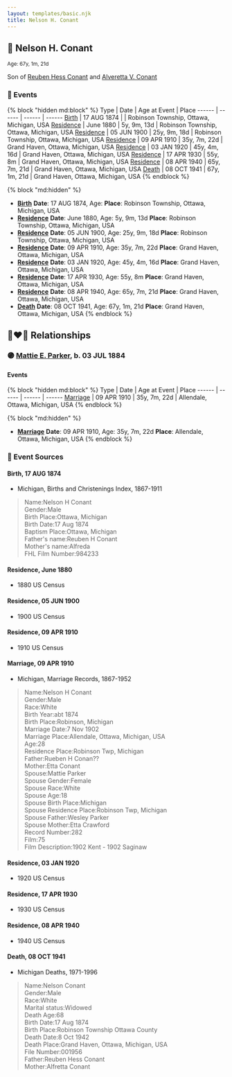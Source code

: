 ```yaml
---
layout: templates/basic.njk
title: Nelson H. Conant
---
```

## 🔵 Nelson H. Conant
<small>Age: 67y, 1m, 21d</small>

Son of [Reuben Hess Conant](/people/3/37326838) and [Alveretta V. Conant](/people/6/60109856)

### 📆 Events

{% block "hidden md:block" %}
Type | Date | Age at Event | Place
------ | ------ | ------ | ------
[Birth](#event-event-2) | 17 AUG 1874 |  | Robinson Township, Ottawa, Michigan, USA
[Residence](#event-event-0) | June 1880 | 5y, 9m, 13d | Robinson Township, Ottawa, Michigan, USA
[Residence](#event-event-1) | 05 JUN 1900 | 25y, 9m, 18d | Robinson Township, Ottawa, Michigan, USA
[Residence](#event-event-2) | 09 APR 1910 | 35y, 7m, 22d | Grand Haven, Ottawa, Michigan, USA
[Residence](#event-event-3) | 03 JAN 1920 | 45y, 4m, 16d | Grand Haven, Ottawa, Michigan, USA
[Residence](#event-event-4) | 17 APR 1930 | 55y, 8m | Grand Haven, Ottawa, Michigan, USA
[Residence](#event-event-5) | 08 APR 1940 | 65y, 7m, 21d | Grand Haven, Ottawa, Michigan, USA
[Death](#event-event-9) | 08 OCT 1941 | 67y, 1m, 21d | Grand Haven, Ottawa, Michigan, USA
{% endblock %}

{% block "md:hidden" %}
- **[Birth](#event-event-2)**
**Date**: 17 AUG 1874, Age:
**Place**: Robinson Township, Ottawa, Michigan, USA
- **[Residence](#event-event-0)**
**Date**: June 1880, Age: 5y, 9m, 13d
**Place**: Robinson Township, Ottawa, Michigan, USA
- **[Residence](#event-event-1)**
**Date**: 05 JUN 1900, Age: 25y, 9m, 18d
**Place**: Robinson Township, Ottawa, Michigan, USA
- **[Residence](#event-event-2)**
**Date**: 09 APR 1910, Age: 35y, 7m, 22d
**Place**: Grand Haven, Ottawa, Michigan, USA
- **[Residence](#event-event-3)**
**Date**: 03 JAN 1920, Age: 45y, 4m, 16d
**Place**: Grand Haven, Ottawa, Michigan, USA
- **[Residence](#event-event-4)**
**Date**: 17 APR 1930, Age: 55y, 8m
**Place**: Grand Haven, Ottawa, Michigan, USA
- **[Residence](#event-event-5)**
**Date**: 08 APR 1940, Age: 65y, 7m, 21d
**Place**: Grand Haven, Ottawa, Michigan, USA
- **[Death](#event-event-9)**
**Date**: 08 OCT 1941, Age: 67y, 1m, 21d
**Place**: Grand Haven, Ottawa, Michigan, USA
{% endblock %}

## 👩‍❤️‍👨 Relationships

### 🟣 [Mattie E. Parker](/people/9/92379008), b. 03 JUL 1884

#### Events

{% block "hidden md:block" %}
Type | Date | Age at Event | Place
------ | ------ | ------ | ------
[Marriage](#event-family-0-event-0) | 09 APR 1910 | 35y, 7m, 22d | Allendale, Ottawa, Michigan, USA
{% endblock %}

{% block "md:hidden" %}
- **[Marriage](#event-family-0-event-0)**
**Date**: 09 APR 1910, Age: 35y, 7m, 22d
**Place**: Allendale, Ottawa, Michigan, USA
{% endblock %}

### 📰 Event Sources

#### <a id="event-event-2"></a> Birth, 17 AUG 1874
* Michigan, Births and Christenings Index, 1867-1911
>   
  > Name:Nelson H Conant  
  > Gender:Male  
  > Birth Place:Ottawa, Michigan  
  > Birth Date:17 Aug 1874  
  > Baptism Place:Ottawa, Michigan  
  > Father's name:Reuben H Conant  
  > Mother's name:Alfreda  
  > FHL Film Number:984233

#### <a id="event-event-0"></a> Residence, June 1880
* 1880 US Census

#### <a id="event-event-1"></a> Residence, 05 JUN 1900
* 1900 US Census

#### <a id="event-event-2"></a> Residence, 09 APR 1910
* 1910 US Census

#### <a id="event-family-0-event-0"></a> Marriage, 09 APR 1910
* Michigan, Marriage Records, 1867-1952
>   
  > Name:Nelson H Conant  
  > Gender:Male  
  > Race:White  
  > Birth Year:abt 1874  
  > Birth Place:Robinson, Michigan  
  > Marriage Date:7 Nov 1902  
  > Marriage Place:Allendale, Ottawa, Michigan, USA  
  > Age:28  
  > Residence Place:Robinson Twp, Michigan  
  > Father:Rueben H Conan??  
  > Mother:Etta Conant  
  > Spouse:Mattie Parker  
  > Spouse Gender:Female  
  > Spouse Race:White  
  > Spouse Age:18  
  > Spouse Birth Place:Michigan  
  > Spouse Residence Place:Robinson Twp, Michigan  
  > Spouse Father:Wesley Parker  
  > Spouse Mother:Etta Crawford  
  > Record Number:282  
  > Film:75  
  > Film Description:1902 Kent - 1902 Saginaw

#### <a id="event-event-3"></a> Residence, 03 JAN 1920
* 1920 US Census

#### <a id="event-event-4"></a> Residence, 17 APR 1930
* 1930 US Census

#### <a id="event-event-5"></a> Residence, 08 APR 1940
* 1940 US Census
#### <a id="event-event-9"></a> Death, 08 OCT 1941
* Michigan Deaths, 1971-1996
>   
  > Name:Nelson Conant  
  > Gender:Male  
  > Race:White  
  > Marital status:Widowed  
  > Death Age:68  
  > Birth Date:17 Aug 1874  
  > Birth Place:Robinson Township Ottawa County  
  > Death Date:8 Oct 1942  
  > Death Place:Grand Haven, Ottawa, Michigan, USA  
  > File Number:001956  
  > Father:Reuben Hess Conant  
  > Mother:Alfretta Conant
